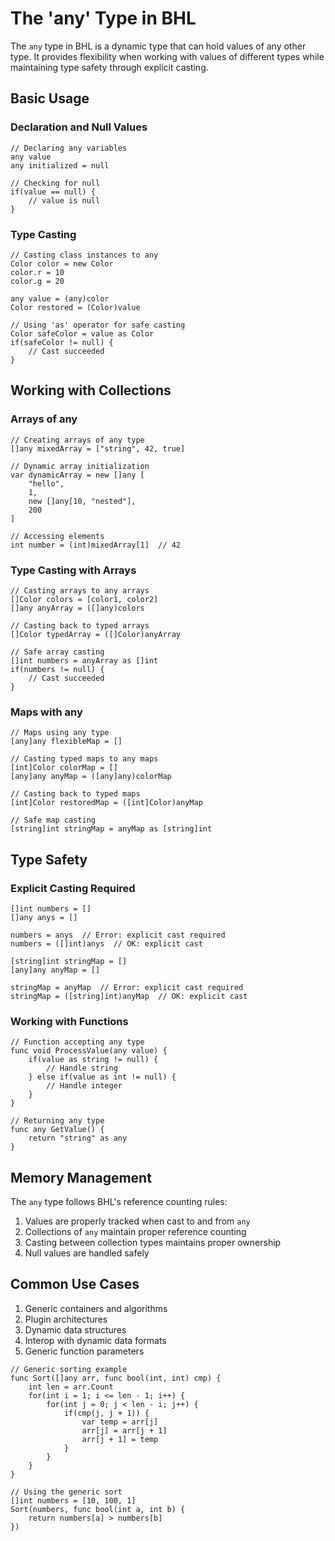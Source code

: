 # The 'any' Type in BHL

The `any` type in BHL is a dynamic type that can hold values of any other type. It provides flexibility when working with values of different types while maintaining type safety through explicit casting.

## Basic Usage

### Declaration and Null Values

```bhl
// Declaring any variables
any value
any initialized = null

// Checking for null
if(value == null) {
    // value is null
}
```

### Type Casting

```bhl
// Casting class instances to any
Color color = new Color
color.r = 10
color.g = 20

any value = (any)color
Color restored = (Color)value

// Using 'as' operator for safe casting
Color safeColor = value as Color
if(safeColor != null) {
    // Cast succeeded
}
```

## Working with Collections

### Arrays of any

```bhl
// Creating arrays of any type
[]any mixedArray = ["string", 42, true]

// Dynamic array initialization
var dynamicArray = new []any [
    "hello",
    1,
    new []any[10, "nested"],
    200
]

// Accessing elements
int number = (int)mixedArray[1]  // 42
```

### Type Casting with Arrays

```bhl
// Casting arrays to any arrays
[]Color colors = [color1, color2]
[]any anyArray = ([]any)colors

// Casting back to typed arrays
[]Color typedArray = ([]Color)anyArray

// Safe array casting
[]int numbers = anyArray as []int
if(numbers != null) {
    // Cast succeeded
}
```

### Maps with any

```bhl
// Maps using any type
[any]any flexibleMap = []

// Casting typed maps to any maps
[int]Color colorMap = []
[any]any anyMap = ([any]any)colorMap

// Casting back to typed maps
[int]Color restoredMap = ([int]Color)anyMap

// Safe map casting
[string]int stringMap = anyMap as [string]int
```

## Type Safety

### Explicit Casting Required

```bhl
[]int numbers = []
[]any anys = []

numbers = anys  // Error: explicit cast required
numbers = ([]int)anys  // OK: explicit cast

[string]int stringMap = []
[any]any anyMap = []

stringMap = anyMap  // Error: explicit cast required
stringMap = ([string]int)anyMap  // OK: explicit cast
```

### Working with Functions

```bhl
// Function accepting any type
func void ProcessValue(any value) {
    if(value as string != null) {
        // Handle string
    } else if(value as int != null) {
        // Handle integer
    }
}

// Returning any type
func any GetValue() {
    return "string" as any
}
```

## Memory Management

The `any` type follows BHL's reference counting rules:

1. Values are properly tracked when cast to and from `any`
2. Collections of `any` maintain proper reference counting
3. Casting between collection types maintains proper ownership
4. Null values are handled safely

## Common Use Cases

1. Generic containers and algorithms
2. Plugin architectures
3. Dynamic data structures
4. Interop with dynamic data formats
5. Generic function parameters

```bhl
// Generic sorting example
func Sort([]any arr, func bool(int, int) cmp) {
    int len = arr.Count
    for(int i = 1; i <= len - 1; i++) {
        for(int j = 0; j < len - i; j++) {
            if(cmp(j, j + 1)) {
                var temp = arr[j]
                arr[j] = arr[j + 1]
                arr[j + 1] = temp
            }
        }
    }
}

// Using the generic sort
[]int numbers = [10, 100, 1]
Sort(numbers, func bool(int a, int b) { 
    return numbers[a] > numbers[b] 
})
```
